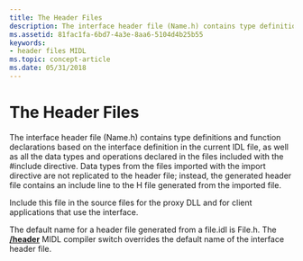 ```yaml
---
title: The Header Files
description: The interface header file (Name.h) contains type definitions and function declarations based on the interface definition in the current IDL file, as well as all the data types and operations declared in the files included with the \ include directive.
ms.assetid: 81fac1fa-6bd7-4a3e-8aa6-5104d4b25b55
keywords:
- header files MIDL
ms.topic: concept-article
ms.date: 05/31/2018
---
```


# The Header Files

The interface header file (Name.h) contains type definitions and function declarations based on the interface definition in the current IDL file, as well as all the data types and operations declared in the files included with the \#include directive. Data types from the files imported with the import directive are not replicated to the header file; instead, the generated header file contains an include line to the H file generated from the imported file.

Include this file in the source files for the proxy DLL and for client applications that use the interface.

The default name for a header file generated from a file.idl is File.h. The [**/header**](-header.md) MIDL compiler switch overrides the default name of the interface header file.

 

 




